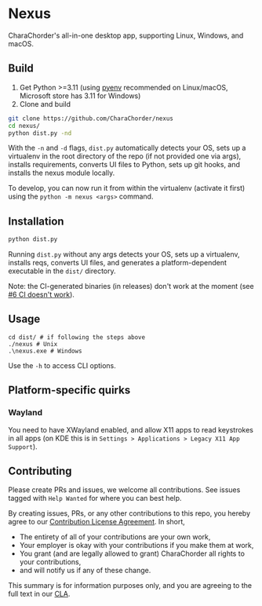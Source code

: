 # Nexus

CharaChorder's all-in-one desktop app, supporting Linux, Windows, and macOS.

## Build
1. Get Python >=3.11 (using [pyenv](https://github.com/pyenv/pyenv) recommended on Linux/macOS, Microsoft store has 3.11 for Windows)
2. Clone and build
```sh
git clone https://github.com/CharaChorder/nexus
cd nexus/
python dist.py -nd
```
With the `-n` and `-d` flags, `dist.py` automatically detects your OS, sets up a virtualenv in the root directory of the repo (if not provided one via args), installs requirements, converts UI files to Python, sets up git hooks, and installs the nexus module locally.

To develop, you can now run it from within the virtualenv (activate it first) using the `python -m nexus <args>` command.

## Installation
```sh
python dist.py
```
Running `dist.py` without any args detects your OS, sets up a virtualenv, installs reqs, converts UI files, and generates a platform-dependent executable in the `dist/` directory.

Note: the CI-generated binaries (in releases) don't work at the moment (see [#6 CI doesn't work](https://github.com/CharaChorder/nexus/issues/6)).

## Usage
```
cd dist/ # if following the steps above
./nexus # Unix
.\nexus.exe # Windows
```
Use the `-h` to access CLI options.

## Platform-specific quirks
### Wayland
You need to have XWayland enabled, and allow X11 apps to read keystrokes in all apps (on KDE this is in `Settings > Applications > Legacy X11 App Support`).

## Contributing

Please create PRs and issues, we welcome all contributions. See issues tagged with `Help Wanted` for where you can best help.

By creating issues, PRs, or any other contributions to this repo, you hereby agree to our [Contribution License Agreement](Contributing.md). In short,
- The entirety of all of your contributions are your own work,
- Your employer is okay with your contributions if you make them at work,
- You grant (and are legally allowed to grant) CharaChorder all rights to your contributions,
- and will notify us if any of these change.

This summary is for information purposes only, and you are agreeing to the full text in our [CLA](Contributing.md).
